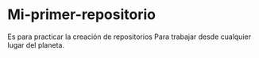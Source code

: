 # Mi-primer-repositorio
Es para practicar la creación de repositorios
Para trabajar desde cualquier lugar del planeta.
